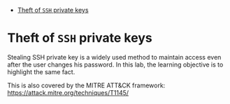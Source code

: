 * [Theft of `SSH` private keys](#theft-of-ssh-private-keys)

# Theft of `SSH` private keys
Stealing SSH private key is a widely used method to maintain access even after the user changes his password. In this lab, the learning objective is to highlight the same fact. 

This is also covered by the MITRE ATT&CK framework: https://attack.mitre.org/techniques/T1145/

```
```


